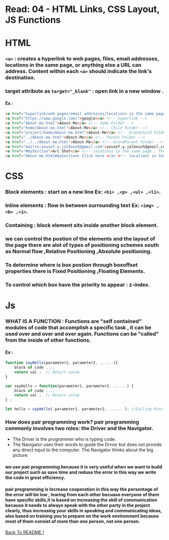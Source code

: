 # Read: 04 - HTML Links, CSS Layout, JS Functions

# HTML

### `<a>` : creates a hyperlink to web pages, files, email addresses, locations in the same page, or anything else a URL can address. Content within each `<a>` should indicate the link's destination.
### target attribute as `target="_blank"` : open link in a new window .
#### Ex :
```HTML
<a href="hyperlink/web pages/email addresses/locations in the same page"> . . . </a>
<a href="https://www.google.com/">google</a> <!-- hyperlink -->
<a href="About-me.html">About-Me</a> <!-- Same Folder -->
<a href="home/About-me.html">About-Me</a> <!-- Child Folder -->
<a href="project/home/About-me.html">About-Me</a> <!-- Grandchild Folder -->
<a href="../About-me.html">About-Me</a> <!-- Parent Folder -->
<a href="../../About-me.html">About-Me</a> <!-- GrandParent Folder -->
<a href="mailto:yousef.y.jalboush@gmail.com">yousef.y.jalboush@gmail.com</a> <!-- Email Links -->
<a href="#mySection">Arc Shot</a> <!-- locations in the same page , The href here belongs to the tag containing this id -->
<a href="About-me.html#mySection> Click here </a> <!-- locations in the another page -->
```

# CSS 

### Block elements : start on a new line Ex: `<h1> ,<p> ,<ul> ,<li>`.

### Inline elements : flow in between surrounding text Ex: `<img> ,<b> ,<i>`.

### Containing : block element sits inside another block element.

### we can control the postion of the elements and the layout of the page there are alot of types of  positioning schemes south as Normal flow ,Relative Positioning ,Absolute positioning.

### To determine where is box postion through boxoffset properties there is Fixed Positioning ,Floating Elements.

### To control which box have the priority to appear : z-index.

# Js

### WHAT IS A FUNCTION : Functions are "self contained" modules of code that accomplish a specific task , it can be used over and over and over again. Functions can be "called" from the inside of other functions.

#### Ex :
```JAVASCRIPT
function sayHello(parameter1, parameter2, ......){
	block of code ....
	return val ;  // Return value
}

var sayHello = function(parameter1, parameter2, ......) { 
	block of code ....
	return val ;  // Return value
} ; 

let hello = sayHello( parameter1, parameter2, ...... ); //Calling Function
```



### How does pair programming work? pair programming commonly involves two roles: the Driver and the Navigator. 
* The Driver is the programmer who is typing code.
* The Navigator uses their words to guide the Driver but does not provide any direct input to the computer. The Navigator thinks about the big picture.

#### we use pair programming  because it is very useful when we want to build our project such as save time and  reduse the error in this way we write the code in great efficiency.
#### pair programming is Increase cooperation  in this way the persentage of the error will be low , learing from each other becuase everyone of them have specific skills,It is based on increasing the skill of communication because it needs to always speak with the other party in the project clearly, thus increasing your skills in speaking and communicating ideas, also based on training you to prepare on the work environment because most of them consist of more than one person, not one person.



[ Back To README !]( https://yousefabujalboush.github.io/reading-notes/ )